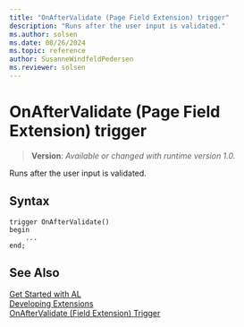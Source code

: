 ```yaml
---
title: "OnAfterValidate (Page Field Extension) trigger"
description: "Runs after the user input is validated."
ms.author: solsen
ms.date: 08/26/2024
ms.topic: reference
author: SusanneWindfeldPedersen
ms.reviewer: solsen
---
```

[//]: # (START>DO_NOT_EDIT)
[//]: # (IMPORTANT:Do not edit any of the content between here and the END>DO_NOT_EDIT.)
[//]: # (Any modifications should be made in the .xml files in the ModernDev repo.)

# OnAfterValidate (Page Field Extension) trigger
> **Version**: _Available or changed with runtime version 1.0._

Runs after the user input is validated.


## Syntax
```AL
trigger OnAfterValidate()
begin
    ...
end;
```



[//]: # (IMPORTANT: END>DO_NOT_EDIT)
## See Also  
[Get Started with AL](../../devenv-get-started.md)  
[Developing Extensions](../../devenv-dev-overview.md)  
[OnAfterValidate (Field Extension) Trigger](../fieldextension/devenv-onaftervalidate-fieldextension-trigger.md)
